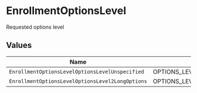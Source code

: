# EnrollmentOptionsLevel

Requested options level


## Values

| Name                                             | Value                                            |
| ------------------------------------------------ | ------------------------------------------------ |
| `EnrollmentOptionsLevelOptionsLevelUnspecified`  | OPTIONS_LEVEL_UNSPECIFIED                        |
| `EnrollmentOptionsLevelOptionsLevel2LongOptions` | OPTIONS_LEVEL_2_LONG_OPTIONS                     |